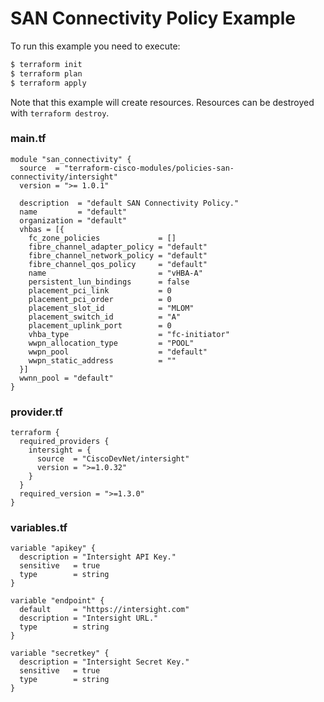 <!-- BEGIN_TF_DOCS -->
# SAN Connectivity Policy Example

To run this example you need to execute:

```bash
$ terraform init
$ terraform plan
$ terraform apply
```

Note that this example will create resources. Resources can be destroyed with `terraform destroy`.

### main.tf
```hcl
module "san_connectivity" {
  source  = "terraform-cisco-modules/policies-san-connectivity/intersight"
  version = ">= 1.0.1"

  description  = "default SAN Connectivity Policy."
  name         = "default"
  organization = "default"
  vhbas = [{
    fc_zone_policies             = []
    fibre_channel_adapter_policy = "default"
    fibre_channel_network_policy = "default"
    fibre_channel_qos_policy     = "default"
    name                         = "vHBA-A"
    persistent_lun_bindings      = false
    placement_pci_link           = 0
    placement_pci_order          = 0
    placement_slot_id            = "MLOM"
    placement_switch_id          = "A"
    placement_uplink_port        = 0
    vhba_type                    = "fc-initiator"
    wwpn_allocation_type         = "POOL"
    wwpn_pool                    = "default"
    wwpn_static_address          = ""
  }]
  wwnn_pool = "default"
}
```

### provider.tf
```hcl
terraform {
  required_providers {
    intersight = {
      source  = "CiscoDevNet/intersight"
      version = ">=1.0.32"
    }
  }
  required_version = ">=1.3.0"
}
```

### variables.tf
```hcl
variable "apikey" {
  description = "Intersight API Key."
  sensitive   = true
  type        = string
}

variable "endpoint" {
  default     = "https://intersight.com"
  description = "Intersight URL."
  type        = string
}

variable "secretkey" {
  description = "Intersight Secret Key."
  sensitive   = true
  type        = string
}
```
<!-- END_TF_DOCS -->